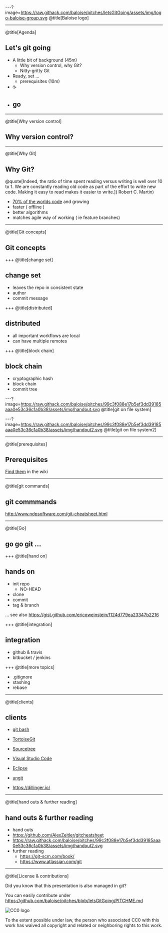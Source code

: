 ---?image=https://raw.githack.com/baloise/pitches/letsGitGoing/assets/img/logo-baloise-group.svg
@title[Baloise logo]

---
@title[Agenda]
## Let's git going

- A little bit of background (45m)
  -  Why version control, why Git?
  -  Nitty-gritty Git 
- Ready, set ...
  - prerequisites (10m)
- ☕
- go
  - 
 
---
@title[Why version control]
## Why version control?
 
---
@title[Why Git]
## Why Git?

@quote[Indeed, the ratio of time spent reading versus writing is well over 10 to 1. We are constantly reading old code as part of the effort to write new code. Making it easy to read makes it easier to write.](
Robert C. Martin)

- [70% of the worlds code](https://www.openhub.net/repositories/compare) and growing
- faster ( offline )
- better algorithms
- matches agile way of working ( ie feature branches)

---
@title[Git concepts]
## Git concepts

+++
@title[change set]
## change set

- leaves the repo in consistent state
- author
- commit message

+++
@title[distributed]
## distributed

- all important workflows are local
- can have multiple remotes


+++
@title[block chain]
## block chain

- cryptographic hash
- block chain
- commit tree
 
---?image=https://raw.githack.com/baloise/pitches/99c3f088e17b5ef3dd39185aaa0e53c36c1a0b38/assets/img/handout.svg
@title[git on file system]

---?image=https://raw.githack.com/baloise/pitches/99c3f088e17b5ef3dd39185aaa0e53c36c1a0b38/assets/img/handout2.svg
@title[git on file system2]

---
@title[prerequisites]
## Prerequisites

[Find them](https://github.com/baloise/HelloGit/wiki/Prerequisites) in the wiki

---
@title[git commands]
## git commmands

http://www.ndpsoftware.com/git-cheatsheet.html

---
@title[Go]
## go go git ...

+++
@title[hand on]
## hands on

- init repo
  - NO-HEAD
- clone
- commit
- tag & branch

... 
see also https://gist.github.com/ericqweinstein/f124d779ea23347b2216


+++
@title[integration]
## integration

- github & travis
- bitbucket / jenkins


+++
@title[more topics]

- .gitignore
- stashing
- rebase

---
@title[clients]
## clients

- [git bash](https://git-scm.com/downloads)
- [TortoiseGit](https://tortoisegit.org/download/)
- [Sourcetree](https://www.sourcetreeapp.com/)
- [Visual Studio Code](https://code.visualstudio.com/download)
- [Eclipse](https://www.eclipse.org/downloads/)
- [ungit](https://github.com/FredrikNoren/ungit/releases)

- https://dillinger.io/

---
@title[hand outs & further reading]
## hand outs & further reading

-  hand outs
  - https://github.com/AlexZeitler/gitcheatsheet
  - https://raw.githack.com/baloise/pitches/99c3f088e17b5ef3dd39185aaa0e53c36c1a0b38/assets/img/handout2.svg
- further reading
  - https://git-scm.com/book/
  - https://www.atlassian.com/git
  
---
@title[License & contributions]

Did you know that this presentation is also managed in git?

You can easily contribute under https://github.com/baloise/pitches/blob/letsGitGoing/PITCHME.md

![CC0 logo](https://licensebuttons.net/p/zero/1.0/88x31.png)

To the extent possible under law, the person who associated CC0 with this work has waived all copyright and related or neighboring rights to this work. 



